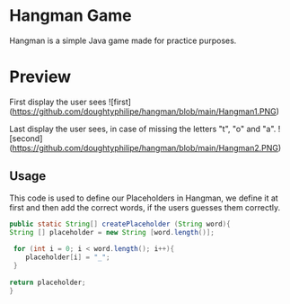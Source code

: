 # Hangman Game

Hangman is a simple Java game made for practice purposes.

# Preview

First display the user sees
![first] (https://github.com/doughtyphilipe/hangman/blob/main/Hangman1.PNG)

Last display the user sees, in case of missing the letters "t", "o" and "a".
![second] (https://github.com/doughtyphilipe/hangman/blob/main/Hangman2.PNG)

## Usage
This code is used to define our Placeholders in Hangman, we define it at first and then add the correct words, if the users guesses them correctly.

```java            
public static String[] createPlaceholder (String word){
String [] placeholder = new String [word.length()];
       
 for (int i = 0; i < word.length(); i++){
    placeholder[i] = "_";
 }
        
return placeholder;        
}

```
